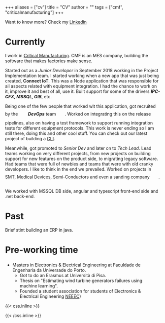 +++
aliases = ["cv"]
title = "CV"
author = ""
tags = ["cmf", "criticalmanufacturing"]
+++

Want to know more? Check my [Linkedin](https://www.linkedin.com/in/joao-roque/)

# Currently

I work in [Critical Manufacturing](https://www.criticalmanufacturing.com/). CMF is an MES company, building the software that makes factories make sense. 

Started out as a *Junior Developer* in September 2018 working in the Project Implementation team. I started working when a new app that was just being created, **Connect IoT**. This was a Node application that was responsible for all aspects related with equipment integration. I had the chance to work on it, improve it and best of all, use it. Built support for some of the drivers ***IPC-CFX, MSSQL, OIB***, etc.

Being one of the few people that worked wit this application, got recruited by the <span class="emojify">:clap:</span> ***DevOps*** team <span class="emojify">:clap:</span>. Worked on integrating this on the release pipelines, also on having a test framework to support running integration tests for different equipment protocols. This work is never ending so I am still there, doing this and other cool stuff. You can check out our latest project of building a [CLI](https://github.com/criticalmanufacturing/cli).

Meanwhile, got promoted to *Senior Dev* and later on to *Tech Lead*. Lead teams working on very different projects, from new projects on building support for new features on the product side, to migrating legacy software. Had teams that were full of newbies and teams that were with old cranky developers. I like to think in the end we prevailed. Worked on projects in SMT, Medical Devices, Semi-Conductors and even a sanding company <span class="emojify">:thinking:</span>. </br></br>We worked with MSSQL DB side, angular and typescript front-end side and .net back-end.

# Past

Brief stint building an ERP in java.

# Pre-working time <span class="emojify">:baby:</span>

* Masters in Electronics & Electrical Engineering at Faculdade de Engenharia da Universade do Porto. 
    * Got to do an Erasmus at Università di Pisa. 
    * Thesis on "Estimating wind turbine generators failures using machine learning".
    * Founded a student association for students of Electronics & Electrical Engineering [NEEEC](https://www.neeec.pt/))

{{< css.inline >}}
<style>
.emojify {
	font-family: Apple Color Emoji, Segoe UI Emoji, NotoColorEmoji, Segoe UI Symbol, Android Emoji, EmojiSymbols;
	font-size: 2rem;
	vertical-align: middle;
}
@media screen and (max-width:650px) {
  .nowrap {
    display: block;
    margin: 25px 0;
  }
}
</style>
{{< /css.inline >}}